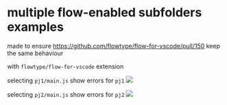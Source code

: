 # multiple flow-enabled subfolders examples

made to ensure https://github.com/flowtype/flow-for-vscode/pull/150 keep the same behaviour

with `flowtype/flow-for-vscode` extension

selecting `pj1/main.js` show errors for `pj1`
<img src='j1-main.png'></img>

selecting `pj2/main.js` show errors for `pj2`
<img src='j1-main.png'></img>
